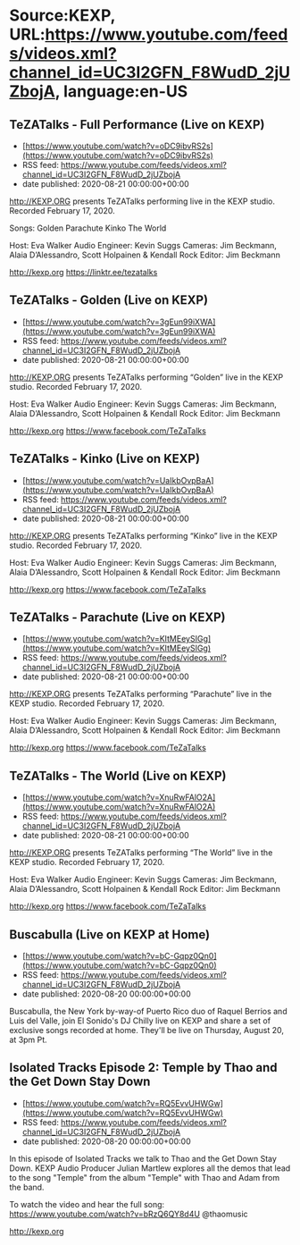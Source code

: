 # Source:KEXP, URL:https://www.youtube.com/feeds/videos.xml?channel_id=UC3I2GFN_F8WudD_2jUZbojA, language:en-US

## TeZATalks - Full Performance (Live on KEXP)
 - [https://www.youtube.com/watch?v=oDC9ibvRS2s](https://www.youtube.com/watch?v=oDC9ibvRS2s)
 - RSS feed: https://www.youtube.com/feeds/videos.xml?channel_id=UC3I2GFN_F8WudD_2jUZbojA
 - date published: 2020-08-21 00:00:00+00:00

http://KEXP.ORG presents TeZATalks performing live in the KEXP studio. Recorded February 17, 2020.

Songs:
Golden
Parachute
Kinko
The World

Host: Eva Walker
Audio Engineer: Kevin Suggs
Cameras: Jim Beckmann, Alaia D’Alessandro, Scott Holpainen & Kendall Rock
Editor: Jim Beckmann

http://kexp.org
https://linktr.ee/tezatalks

## TeZATalks - Golden (Live on KEXP)
 - [https://www.youtube.com/watch?v=3gEun99iXWA](https://www.youtube.com/watch?v=3gEun99iXWA)
 - RSS feed: https://www.youtube.com/feeds/videos.xml?channel_id=UC3I2GFN_F8WudD_2jUZbojA
 - date published: 2020-08-21 00:00:00+00:00

http://KEXP.ORG presents TeZATalks performing “Golden” live in the KEXP studio. Recorded February 17, 2020.

Host: Eva Walker
Audio Engineer: Kevin Suggs
Cameras: Jim Beckmann, Alaia D’Alessandro, Scott Holpainen & Kendall Rock
Editor: Jim Beckmann

http://kexp.org
https://www.facebook.com/TeZaTalks

## TeZATalks - Kinko (Live on KEXP)
 - [https://www.youtube.com/watch?v=UaIkbOvpBaA](https://www.youtube.com/watch?v=UaIkbOvpBaA)
 - RSS feed: https://www.youtube.com/feeds/videos.xml?channel_id=UC3I2GFN_F8WudD_2jUZbojA
 - date published: 2020-08-21 00:00:00+00:00

http://KEXP.ORG presents TeZATalks performing “Kinko” live in the KEXP studio. Recorded February 17, 2020.

Host: Eva Walker
Audio Engineer: Kevin Suggs
Cameras: Jim Beckmann, Alaia D’Alessandro, Scott Holpainen & Kendall Rock
Editor: Jim Beckmann

http://kexp.org
https://www.facebook.com/TeZaTalks

## TeZATalks - Parachute (Live on KEXP)
 - [https://www.youtube.com/watch?v=KItMEeySIGg](https://www.youtube.com/watch?v=KItMEeySIGg)
 - RSS feed: https://www.youtube.com/feeds/videos.xml?channel_id=UC3I2GFN_F8WudD_2jUZbojA
 - date published: 2020-08-21 00:00:00+00:00

http://KEXP.ORG presents TeZATalks performing “Parachute” live in the KEXP studio. Recorded February 17, 2020.

Host: Eva Walker
Audio Engineer: Kevin Suggs
Cameras: Jim Beckmann, Alaia D’Alessandro, Scott Holpainen & Kendall Rock
Editor: Jim Beckmann

http://kexp.org
https://www.facebook.com/TeZaTalks

## TeZATalks - The World (Live on KEXP)
 - [https://www.youtube.com/watch?v=XnuRwFAlO2A](https://www.youtube.com/watch?v=XnuRwFAlO2A)
 - RSS feed: https://www.youtube.com/feeds/videos.xml?channel_id=UC3I2GFN_F8WudD_2jUZbojA
 - date published: 2020-08-21 00:00:00+00:00

http://KEXP.ORG presents TeZATalks performing “The World” live in the KEXP studio. Recorded February 17, 2020.

Host: Eva Walker
Audio Engineer: Kevin Suggs
Cameras: Jim Beckmann, Alaia D’Alessandro, Scott Holpainen & Kendall Rock
Editor: Jim Beckmann

http://kexp.org
https://www.facebook.com/TeZaTalks

## Buscabulla (Live on KEXP at Home)
 - [https://www.youtube.com/watch?v=bC-Gqpz0Qn0](https://www.youtube.com/watch?v=bC-Gqpz0Qn0)
 - RSS feed: https://www.youtube.com/feeds/videos.xml?channel_id=UC3I2GFN_F8WudD_2jUZbojA
 - date published: 2020-08-20 00:00:00+00:00

Buscabulla, the New York by-way-of Puerto Rico duo of Raquel Berrios and Luis del Valle, join El Sonido's DJ Chilly live on KEXP and share a set of exclusive songs recorded at home. They'll be live on Thursday, August 20, at 3pm Pt.

## Isolated Tracks Episode 2: Temple by Thao and the Get Down Stay Down
 - [https://www.youtube.com/watch?v=RQ5EvvUHWGw](https://www.youtube.com/watch?v=RQ5EvvUHWGw)
 - RSS feed: https://www.youtube.com/feeds/videos.xml?channel_id=UC3I2GFN_F8WudD_2jUZbojA
 - date published: 2020-08-20 00:00:00+00:00

In this episode of Isolated Tracks we talk to Thao and the Get Down Stay Down. KEXP Audio Producer Julian Martlew explores all the demos that lead to the song "Temple" from the album "Temple" with Thao and Adam from the band. 

To watch the video and hear the full song: https://www.youtube.com/watch?v=bRzQ6QY8d4U
@thaomusic 

http://kexp.org

